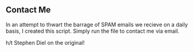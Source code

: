 ## Contact Me

In an attempt to thwart the barrage of SPAM emails we recieve on a daily basis, I created this script. Simply run the file to contact me via email. 

h/t Stephen Diel on the original!

